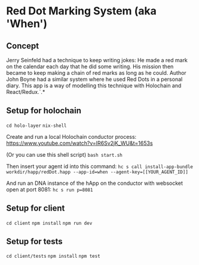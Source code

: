 # Red Dot Marking System (aka 'When')

## Concept

Jerry Seinfeld had a technique to keep writing jokes: He made a red mark on the calendar each day that he did some writing. His mission then became to keep making a chain of red marks as long as he could. Author John Boyne had a similar system where he used Red Dots in a personal diary. This app is a way of modelling this technique with Holochain and React/Redux.`.*

## Setup for holochain

`cd holo-layer`
`nix-shell`

Create and run a local Holochain conductor process: https://www.youtube.com/watch?v=IR6Sv2jK_WU&t=1653s

(Or you can use this shell script)
`bash start.sh`

Then insert your agent id into this command:
`hc s call install-app-bundle workdir/happ/redDot.happ --app-id=when --agent-key=[[YOUR_AGENT_ID]]`

And run an DNA instance of the hApp on the conductor with websocket open at port 8081:
`hc s run p=8081`

## Setup for client

`cd client`
`npm install`
`npm run dev`

## Setup for tests

`cd client/tests`
`npm install`
`npm test`
